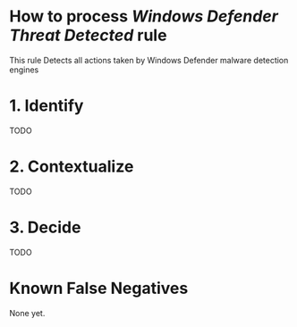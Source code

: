 # How to process *Windows Defender Threat Detected* rule
This rule Detects all actions taken by Windows Defender malware detection engines

# 1. Identify
TODO

# 2. Contextualize
TODO

# 3. Decide
TODO

# Known False Negatives
None yet.

